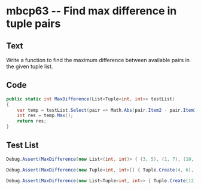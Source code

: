 # mbcp63 -- Find max difference in tuple pairs

## Text

Write a function to find the maximum difference between available pairs in the given tuple list.

## Code

```csharp
public static int MaxDifference(List<Tuple<int, int>> testList)
{
    var temp = testList.Select(pair => Math.Abs(pair.Item2 - pair.Item1)).ToList();
    int res = temp.Max();
    return res;
}
```

## Test List

```csharp
Debug.Assert(MaxDifference(new List<(int, int)> { (3, 5), (1, 7), (10, 3), (1, 2) }) == 7);
```

```csharp
Debug.Assert(MaxDifference(new Tuple<int, int>[] { Tuple.Create(4, 6), Tuple.Create(2, 17), Tuple.Create(9, 13), Tuple.Create(11, 12) }) == 15);
```

```csharp
Debug.Assert(MaxDifference(new List<Tuple<int, int>> { Tuple.Create(12, 35), Tuple.Create(21, 27), Tuple.Create(13, 23), Tuple.Create(41, 22) }) == 23);
```
